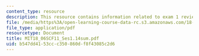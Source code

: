 ```yaml
---
content_type: resource
description: This resource contains information related to exam 1 review.
file: /media/https%3A/open-learning-course-data-rc.s3.amazonaws.com/18-06sc-linear-algebra-fall-2011/b547dd4153ccc350860df8f43085c2d6_MIT18_06SCF11_Ses1.14sum.pdf
file_type: application/pdf
resourcetype: Document
title: MIT18_06SCF11_Ses1.14sum.pdf
uid: b547dd41-53cc-c350-860d-f8f43085c2d6
---
```

